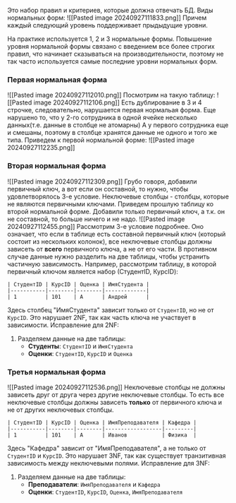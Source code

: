 Это набор правил и критериев, которые должна отвечать БД.
Виды нормальных форм:
![[Pasted image 20240927111833.png]]
Причем каждый следующий уровень поддерживает прыдыдущие уровни.

На практике используется 1, 2 и 3 нормальные формы. Повышение уровня нормальной формы связано с введением все более строгих правил, что начинает сказываться на производительности, поэтому не так часто используется самые последние уровни нормальных форм.

### Первая нормальная форма
![[Pasted image 20240927112010.png]]
Посмотрим на такую таблицу:
![[Pasted image 20240927112106.png]]
Есть дублирование в 3 и 4 строчке, следовательно, нарушается первая нормальая форма.
Еще нарушено то, что у 2-го сотрудника в одной ячейке несколько данных(т.е. данные в столбце не атомарны)
А у первого сотрудника еще и смешаны, поэтому в столбце хранятся данные не одного и того же типа.
Приведем к первой нормальной форме:
![[Pasted image 20240927112235.png]]
### Вторая нормальная форма
![[Pasted image 20240927112309.png]]
Грубо говоря, добавили первичный ключ, а вот если он составной, то нужно, чтобы удовлетворялось 3-е условие. Неключевые столбцы - столбцы, которые не являются первичными ключами.
Приведем прошлую таблицу ко второй нормальной форме. Добавили только первичный ключ, а т.к. он не составной, то больше ничего и не надо.
![[Pasted image 20240927112455.png]]
Рассмотрим 3-е условие подробнее. Оно означает, что если в таблице есть составной первичный ключ (который состоит из нескольких колонок), все неключевые столбцы должны зависеть от **всего** первичного ключа, а не от его части. В противном случае данные нужно разделить на две таблицы, чтобы устранить частичную зависимость.
Например, рассмотрим таблицу, в которой первичный ключом является набор (СтудентID, КурсID):
```plain text
| СтудентID | КурсID | Оценка | ИмяСтудента |
|-----------|--------|--------|-------------|
| 1         | 101    | A      | Андрей      |

```
Здесь столбец "ИмяСтудента" зависит только от `СтудентID`, но не от `КурсID`. Это нарушает 2NF, так как часть ключа не участвует в зависимости.
Исправление для 2NF:
1. Разделяем данные на две таблицы:
    - **Студенты**: `СтудентID` и `ИмяСтудента`
    - **Оценки**: `СтудентID`, `КурсID` и `Оценка`
### Третья нормальная форма
![[Pasted image 20240927112536.png]]
Неключевые столбцы не должны зависеть друг от друга через другие неключевые столбцы. То есть все неключевые столбцы должны зависеть **только** от первичного ключа и не от других неключевых столбцы.
```plain text
| СтудентID | КурсID | Оценка | ИмяПреподавателя | Кафедра |
|-----------|--------|--------|------------------|---------|
| 1         | 101    | A      | Иванов           | Физика  |

```
Здесь "Кафедра" зависит от "ИмяПреподавателя", а не только от `СтудентID` и `КурсID`. Это нарушает 3NF, так как существует транзитивная зависимость между неключевыми полями.
Исправление для 3NF:

1. Разделяем данные на две таблицы:
    - **Преподаватели**: `ИмяПреподавателя` и `Кафедра`
    - **Оценки**: `СтудентID`, `КурсID`, `Оценка`, `ИмяПреподавателя`

